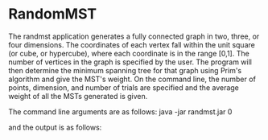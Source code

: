 RandomMST
=========
The randmst application generates a fully connected graph in two, three, or four dimensions. The coordinates of each vertex fall within the unit square (or cube, or hypercube), where each coordinate is in the range [0,1]. The number of vertices in the graph is specified by the user. The program will then determine the minimum spanning tree for that graph using Prim's algorithm and give the MST's weight. On the command line, the number of points, dimension, and number of trials are specified and the average weight of all the MSTs generated is given.

The command line arguments are as follows: java -jar randmst.jar 0 <numpoints> <numtrials> <dimension>

and the output is as follows: <average> <numpoints> <numtrials> <dimension>
